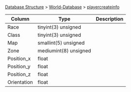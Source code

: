 [Database Structure](Database-Structure) > [World-Database](World-Database) > [playercreateinfo](playercreateinfo)

Column | Type | Description
--- | --- | ---
Race | tinyint(3) unsigned | 
Class | tinyint(3) unsigned | 
Map | smallint(5) unsigned | 
Zone | mediumint(8) unsigned | 
Position_x | float | 
Position_y | float | 
Position_z | float | 
Orientation | float | 
